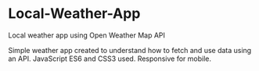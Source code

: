 # Local-Weather-App
Local weather app using Open Weather Map API

Simple weather app created to understand how to fetch and use data using an API. JavaScript ES6 and CSS3 used. Responsive for mobile.
